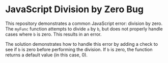 # JavaScript Division by Zero Bug
This repository demonstrates a common JavaScript error: division by zero. The `myFunc` function attempts to divide `a` by `b`, but does not properly handle cases where `b` is zero. This results in an error.

The solution demonstrates how to handle this error by adding a check to see if `b` is zero before performing the division.  If `b` is zero, the function returns a default value (in this case, 0).